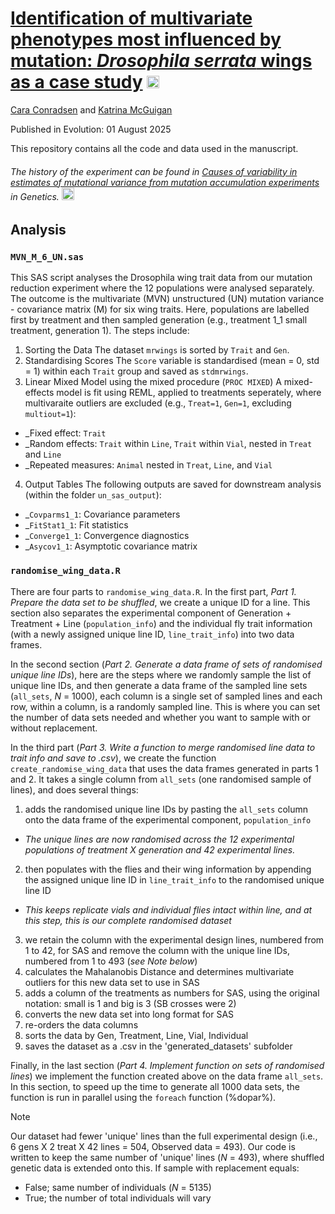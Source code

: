 # [Identification of multivariate phenotypes most influenced by mutation: _Drosophila serrata_ wings as a case study](https://doi.org/10.1093/evolut/qpaf160) <a href="http://rsbl.royalsocietypublishing.org/content/12/5/20151003"><img src="http://tguillerme.github.io/images/OA.png" height="20" widht="20"/></a>
[Cara Conradsen](https://mcguiganlab.org/cara-conradson/) and [Katrina McGuigan](https://mcguiganlab.org/katrina-mcguigan/)

Published in Evolution: 01 August 2025

This repository contains all the code and data used in the manuscript.

###### The history of the experiment can be found in [Causes of variability in estimates of mutational variance from mutation accumulation experiments](https://doi.org/10.1093/genetics/iyac060) in Genetics. <a href="http://rsbl.royalsocietypublishing.org/content/12/5/20151003"><img src="http://tguillerme.github.io/images/OA.png" height="20" widht="20"/></a>

## Analysis
### `MVN_M_6_UN.sas`
This SAS script analyses the Drosophila wing trait data from our mutation reduction experiment where the 12 populations were analysed separately. The outcome is the multivariate (MVN) unstructured (UN) mutation variance - covariance matrix (M) for six wing traits. Here, populations are labelled first by treatment and then sampled generation (e.g., treatment 1_1 small treatment, generation 1). The steps include:

1. Sorting the Data
The dataset `mrwings` is sorted by `Trait` and `Gen`.
2. Standardising Scores
The `Score` variable is standardised (mean = 0, std = 1) within each `Trait` group and saved as `stdmrwings`.
3. Linear Mixed Model using the mixed procedure (`PROC MIXED`)
A mixed-effects model is fit using REML, applied to treatments seperately, where multivaraite outliers are excluded (e.g., `Treat=1`, `Gen=1`, excluding `multiout=1`):
- _Fixed effect: `Trait`
- _Random effects: `Trait` within `Line`, `Trait` within `Vial`, nested in `Treat` and `Line`
- _Repeated measures: `Animal` nested in `Treat`, `Line`, and `Vial`
4. Output Tables
The following outputs are saved for downstream analysis (within the folder `un_sas_output`):
- _`Covparms1_1`: Covariance parameters
- _`FitStat1_1`: Fit statistics
- _`Converge1_1`: Convergence diagnostics
- _`Asycov1_1`: Asymptotic covariance matrix

### `randomise_wing_data.R` 

There are four parts to `randomise_wing_data.R`. In the first part, _Part 1. Prepare the data set to be shuffled_, we create a unique ID for a line. This section also separates the experimental component of Generation + Treatment + Line (`population_info`) and the individual fly trait information (with a newly assigned unique line ID, `line_trait_info`) into two data frames. 

In the second section (_Part 2. Generate a data frame of sets of randomised unique line IDs_), here are the steps where we randomly sample the list of unique line IDs, and then generate a data frame of the sampled line sets (`all_sets`, _N_ = 1000), each column is a single set of sampled lines and each row, within a column, is a randomly sampled line. This is where you can set the number of data sets needed and whether you want to sample with or without replacement. 

In the third part (_Part 3. Write a function to merge randomised line data to trait info and save to .csv_), we create the function `create_randomise_wing_data` that uses the data frames generated in parts 1 and 2. It takes a single column from `all_sets` (one randomised sample of lines),  and does several things:
1. adds the randomised unique line IDs by pasting the `all_sets` column onto the data frame of the experimental component, `population_info`
- _The unique lines are now randomised across the 12 experimental populations of treatment X generation and 42 experimental lines._
2. then populates with the flies and their wing information by appending the assigned unique line ID in `line_trait_info` to the randomised unique line ID
- _This keeps replicate vials and individual flies intact within line, and at this step, this is our complete randomised dataset_
3. we retain the column with the experimental design lines, numbered from 1 to 42, for SAS and remove the column with the unique line IDs, numbered from 1 to 493 (_see Note below_)
4. calculates the Mahalanobis Distance and determines multivariate outliers for this new data set to use in SAS
5. adds a column of the treatments as numbers for SAS, using the original notation: small is 1 and big is 3 (SB crosses were 2)
6. converts the new data set into long format for SAS
7. re-orders the data columns
8. sorts the data by Gen, Treatment, Line, Vial, Individual
9. saves the dataset as a .csv in the 'generated_datasets' subfolder

Finally, in the last section (_Part 4. Implement function on sets of randomised lines_) we implement the function created above on the data frame `all_sets`. In this section, to speed up the time to generate all 1000 data sets, the function is run in parallel using the `foreach` function (%dopar%).  

> [!Note]
> Our dataset had fewer 'unique' lines than the full experimental design (i.e., 6 gens X 2 treat X 42 lines = 504, Observed data = 493). Our code is written to keep the same number of 'unique' lines (_N_ = 493), where shuffled genetic data is extended onto this.
> If sample with replacement equals:
> - False; same number of individuals (_N_ = 5135)
> - True; the number of total individuals will vary
